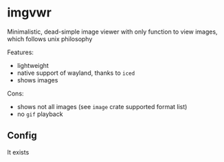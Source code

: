# imgvwr

Minimalistic, dead-simple image viewer with only function to view images, which follows unix philosophy

Features:

- lightweight
- native support of wayland, thanks to `iced`
- shows images

Cons:

- shows not all images (see `image` crate supported format list)
- no `gif` playback

## Config

It exists
